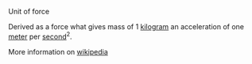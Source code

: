 Unit of force

Derived as a force what gives mass of 1 [kilogram](crate::si::base_units::KiloGram) an acceleration
of one [meter](crate::si::base_units::Metre) per [second](crate::si::base_units::Second)<sup>2</sup>.

More information on [wikipedia](https://en.wikipedia.org/wiki/Newton_(unit))